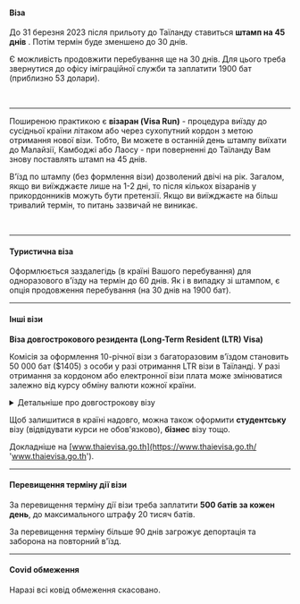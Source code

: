 #### Віза


До 31 березня 2023 після прильоту до Таїланду ставиться **штамп на 45 днів** . Потім термін буде зменшено до 30 днів.

<section>

Є можливість продовжити перебування ще на 30 днів. Для цього треба звернутися до офісу іміграційної служби та заплатити 1900 бат (приблизно 53 долари).
</section>

</br>

***

Поширеною практикою є **візаран (Visa Run)** - процедура виїзду до сусідньої країни літаком або через сухопутний кордон з метою отримання нової візи.
Тобто, Ви можете в останній день штампу виїхати до Малайзії, Камбоджі або Лаосу - при поверненні до Таїланду Вам знову поставлять штамп на 45 днів. 

<section type="warning" title="Зверніть увагу">

В'їзд по штампу (без формлення візи) дозволений двічі на рік. Загалом, якщо ви виїжджаєте лише на 1-2 дні, то після кількох візаранів у прикордонників можуть бути претензії. Якщо ви виїжджаєте на більш тривалий термін, то питань зазвичай не виникає.
</section>

</br>

***

#### Туристична віза

Оформлюється заздалегідь (в країні Вашого перебування) для одноразового в'їзду на термін до 60 днів. Як і в випадку зі штампом, є опція продовження перебування (на 30 днів на 1900 бат).

***

#### Інші візи

**Віза довгострокового резидента (Long-Term Resident (LTR) Visa)**

Комісія за оформлення 10-річної візи з багаторазовим в’їздом становить 50 000 бат ($1405) з особи у разі отримання LTR візи в Таїланді. У разі отримання за кордоном або електронної візи плата може змінюватися залежно від курсу обміну валюти кожної країни.

<details>
<summary>Детальніше про довгострокову візу</summary> 

Вказаний тип візи є програмою, яка надає низку податкових і неподаткових пільг для підвищення привабливості країни як регіонального центру для життя та ведення бізнесу. 

Щоб отримати візу, необхідно [зареєструватися](https://visa.boi.go.th/register) та надіcлати онлайн-заявку на підтвердження кваліфікації для LTR-візи та підтверджуючих документів.

Протягом 20 робочих днів після отримання повних документів вам буде повідомлено про результати.

Далі заявники можуть подати заявку на видачу LTR-візи в посольство Королівства Таїланд/Генеральне консульство Королівства Таїланд за кордоном або імміграційні офіси в Таїланді протягом 60 днів з дати видачі листа-підтвердження.

Детальніше про програму [тут](https://ltr.boi.go.th/).

</details>

Щоб залишитися в країні надовго, можна також оформити **студентську** візу (відвідувати курси не обов'язково), **бізнес** візу тощо.

Докладніше на [www.thaievisa.go.th](https://www.thaievisa.go.th/ 'www.thaievisa.go.th').
</details>


***

#### Перевищення терміну дії візи

За перевищення терміну дії візи треба заплатити **500 батів за кожен день**, до максимального штрафу 20 тисяч батів. 

<section type="danger">

За перевищення терміну більше 90 днів загрожує депортація та заборона на повторний в'їзд.
</section>

***

#### Covid обмеження

Наразі всі ковід обмеження скасовано.
